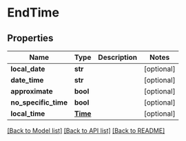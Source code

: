 # EndTime

## Properties
Name | Type | Description | Notes
------------ | ------------- | ------------- | -------------
**local_date** | **str** |  | [optional] 
**date_time** | **str** |  | [optional] 
**approximate** | **bool** |  | [optional] 
**no_specific_time** | **bool** |  | [optional] 
**local_time** | [**Time**](Time.md) |  | [optional] 

[[Back to Model list]](../README.md#documentation-for-models) [[Back to API list]](../README.md#documentation-for-api-endpoints) [[Back to README]](../README.md)


